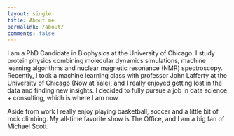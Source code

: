 ```yaml
---
layout: single
title: About me
permalink: /about/
comments: false
---
```


I am a PhD Candidate in Biophysics at the University of Chicago. I study protein physics combining molecular dynamics simulations, machine learning algorithms and nuclear magnetic resonance (NMR) spectroscopy. Recently, I took a machine learning class with professor John Lafferty at the University of Chicago (Now at Yale), and I really enjoyed getting lost in the data and finding new insights. I decided to fully pursue a job in data science + consulting, which is where I am now.

Aside from work I really enjoy playing basketball, soccer and a little bit of rock climbing. My all-time favorite show is The Office, and I am a big fan of Michael Scott.